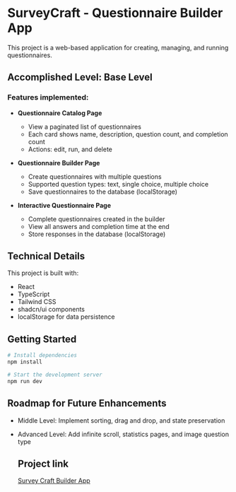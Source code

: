 
# SurveyCraft - Questionnaire Builder App

This project is a web-based application for creating, managing, and running questionnaires.

## Accomplished Level: Base Level

### Features implemented:

- **Questionnaire Catalog Page**
  - View a paginated list of questionnaires
  - Each card shows name, description, question count, and completion count
  - Actions: edit, run, and delete

- **Questionnaire Builder Page**
  - Create questionnaires with multiple questions
  - Supported question types: text, single choice, multiple choice
  - Save questionnaires to the database (localStorage)

- **Interactive Questionnaire Page**
  - Complete questionnaires created in the builder
  - View all answers and completion time at the end
  - Store responses in the database (localStorage)

## Technical Details

This project is built with:
- React
- TypeScript
- Tailwind CSS
- shadcn/ui components
- localStorage for data persistence

## Getting Started

```bash
# Install dependencies
npm install

# Start the development server
npm run dev
```

## Roadmap for Future Enhancements

- Middle Level: Implement sorting, drag and drop, and state preservation
- Advanced Level: Add infinite scroll, statistics pages, and image question type

  ## Project link

  [Survey Craft Builder App](https://survey-craft-builder-app.lovable.app/ "Go to TestQuestions builder Survey Craft Builder App")
